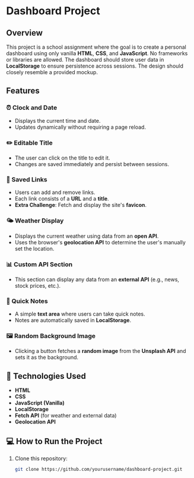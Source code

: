 # Dashboard Project

## Overview
This project is a school assignment where the goal is to create a personal dashboard using only vanilla **HTML**, **CSS**, and **JavaScript**. No frameworks or libraries are allowed. The dashboard should store user data in **LocalStorage** to ensure persistence across sessions. The design should closely resemble a provided mockup.

## Features

### ⏰ Clock and Date
- Displays the current time and date.
- Updates dynamically without requiring a page reload.

### ✏️ Editable Title
- The user can click on the title to edit it.
- Changes are saved immediately and persist between sessions.

### 🔗 Saved Links
- Users can add and remove links.
- Each link consists of a **URL** and a **title**.
- **Extra Challenge**: Fetch and display the site's **favicon**.

### 🌤 Weather Display
- Displays the current weather using data from an **open API**.
- Uses the browser's **geolocation API** to determine the user's manually set the location.

### 📊 Custom API Section
- This section can display any data from an **external API** (e.g., news, stock prices, etc.).

### 📝 Quick Notes
- A simple **text area** where users can take quick notes.
- Notes are automatically saved in **LocalStorage**.

### 🖼 Random Background Image
- Clicking a button fetches a **random image** from the **Unsplash API** and sets it as the background.


## 🔧 Technologies Used
- **HTML**
- **CSS**
- **JavaScript (Vanilla)**
- **LocalStorage**
- **Fetch API** (for weather and external data)
- **Geolocation API**

## 💻 How to Run the Project
1. Clone this repository:
   ```sh
   git clone https://github.com/yourusername/dashboard-project.git
